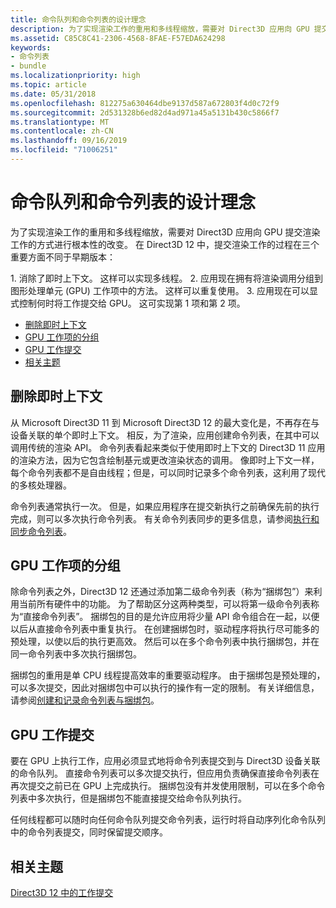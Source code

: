 ```yaml
---
title: 命令队列和命令列表的设计理念
description: 为了实现渲染工作的重用和多线程缩放，需要对 Direct3D 应用向 GPU 提交渲染工作的方式进行根本性的改变。
ms.assetid: C85C8C41-2306-4568-8FAE-F57EDA624298
keywords:
- 命令列表
- bundle
ms.localizationpriority: high
ms.topic: article
ms.date: 05/31/2018
ms.openlocfilehash: 812275a630464dbe9137d587a672803f4d0c72f9
ms.sourcegitcommit: 2d531328b6ed82d4ad971a45a5131b430c5866f7
ms.translationtype: MT
ms.contentlocale: zh-CN
ms.lasthandoff: 09/16/2019
ms.locfileid: "71006251"
---
```

# <a name="design-philosophy-of-command-queues-and-command-lists"></a>命令队列和命令列表的设计理念

为了实现渲染工作的重用和多线程缩放，需要对 Direct3D 应用向 GPU 提交渲染工作的方式进行根本性的改变。 在 Direct3D 12 中，提交渲染工作的过程在三个重要方面不同于早期版本：

<dl> 1. 消除了即时上下文。 这样可以实现多线程。  
2. 应用现在拥有将渲染调用分组到图形处理单元 (GPU) 工作项中的方法。 这样可以重复使用。  
3. 应用现在可以显式控制何时将工作提交给 GPU。 这可实现第 1 项和第 2 项。  
</dl>

-   [删除即时上下文](#removal-of-the-immediate-context)
-   [GPU 工作项的分组](#grouping-of-gpu-work-items)
-   [GPU 工作提交](#gpu-work-submission)
-   [相关主题](#related-topics)

## <a name="removal-of-the-immediate-context"></a>删除即时上下文

从 Microsoft Direct3D 11 到 Microsoft Direct3D 12 的最大变化是，不再存在与设备关联的单个即时上下文。 相反，为了渲染，应用创建命令列表，在其中可以调用传统的渲染 API。 命令列表看起来类似于使用即时上下文的 Direct3D 11 应用的渲染方法，因为它包含绘制基元或更改渲染状态的调用。 像即时上下文一样，每个命令列表都不是自由线程；但是，可以同时记录多个命令列表，这利用了现代的多核处理器。

命令列表通常执行一次。 但是，如果应用程序在提交新执行之前确保先前的执行完成，则可以多次执行命令列表。 有关命令列表同步的更多信息，请参阅[执行和同步命令列表](executing-and-synchronizing-command-lists.md)。

## <a name="grouping-of-gpu-work-items"></a>GPU 工作项的分组

除命令列表之外，Direct3D 12 还通过添加第二级命令列表（称为“捆绑包”）来利用当前所有硬件中的功能。 为了帮助区分这两种类型，可以将第一级命令列表称为“直接命令列表”。 捆绑包的目的是允许应用将少量 API 命令组合在一起，以便以后从直接命令列表中重复执行。 在创建捆绑包时，驱动程序将执行尽可能多的预处理，以使以后的执行更高效。 然后可以在多个命令列表中执行捆绑包，并在同一命令列表中多次执行捆绑包。

捆绑包的重用是单 CPU 线程提高效率的重要驱动程序。 由于捆绑包是预处理的，可以多次提交，因此对捆绑包中可以执行的操作有一定的限制。 有关详细信息，请参阅[创建和记录命令列表与捆绑包](recording-command-lists-and-bundles.md)。

## <a name="gpu-work-submission"></a>GPU 工作提交

要在 GPU 上执行工作，应用必须显式地将命令列表提交到与 Direct3D 设备关联的命令队列。 直接命令列表可以多次提交执行，但应用负责确保直接命令列表在再次提交之前已在 GPU 上完成执行。 捆绑包没有并发使用限制，可以在多个命令列表中多次执行，但是捆绑包不能直接提交给命令队列执行。

任何线程都可以随时向任何命令队列提交命令列表，运行时将自动序列化命令队列中的命令列表提交，同时保留提交顺序。

## <a name="related-topics"></a>相关主题

<dl> <dt>

[Direct3D 12 中的工作提交](command-queues-and-command-lists.md)
</dt> </dl>

 

 




